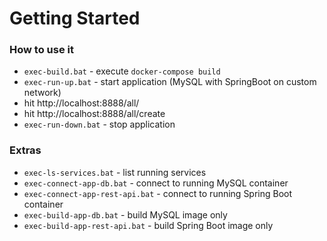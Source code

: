 # Getting Started

### How to use it
* `exec-build.bat` - execute `docker-compose build`
* `exec-run-up.bat` - start application (MySQL with SpringBoot on custom network)
* hit http://localhost:8888/all/
* hit http://localhost:8888/all/create
* `exec-run-down.bat` - stop application

### Extras
* `exec-ls-services.bat` - list running services
* `exec-connect-app-db.bat` - connect to running MySQL container
* `exec-connect-app-rest-api.bat` - connect to running Spring Boot container
* `exec-build-app-db.bat` - build MySQL image only
* `exec-build-app-rest-api.bat` - build Spring Boot image only
